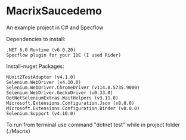 # MacrixSaucedemo
An example project in C# and Specflow

Dependencies to install:

    .NET 6.0 Runtime (v6.0.20)
    Specflow plugin for your IDE (I used Rider)

Install-nuget Packages:

	NUnit2TestAdapter (v4.1.0)
	Selenium.WebDriver (v4.10.0)
	Selenium.WebDriver.ChromeDriver (v114.0.5735.9000)
	Selenium.WebDriver.GeckoDriver (v0.33.0)
	DotNetSeleniumExtras.WaitHelpers (v3.11.0)
	Microsoft.Extensions.Configuration.Json (v8.0.0)
	Microsoft.Extensions.Configuration.Binder (v8.0.0)
	Selenium.Support (v4.10.0)


To run from terminal use command "dotnet test" while in project folder (./Macrix)


